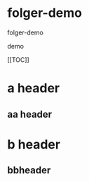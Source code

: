# folger-demo
folger-demo

demo

[[TOC]]

<TOC/>

# a header

## aa header

# b header

## bbheader
